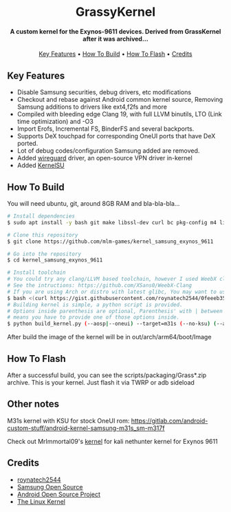 
<h1 align="center">
  GrassyKernel
  <br>
</h1>

<h4 align="center">A custom kernel for the Exynos-9611 devices. Derived from GrassKernel after it was archived...</h4>

<p align="center">
  <a href="#key-features">Key Features</a> •
  <a href="#how-to-build">How To Build</a> •
  <a href="#how-to-flash">How To Flash</a> •
  <a href="#credits">Credits</a>
</p>

## Key Features

* Disable Samsung securities, debug drivers, etc modifications
* Checkout and rebase against Android common kernel source, Removing Samsung additions to drivers like ext4,f2fs and more
* Compiled with bleeding edge Clang 19, with full LLVM binutils, LTO (Link time optimization) and -O3  
* Import Erofs, Incremental FS, BinderFS and several backports.
* Supports DeX touchpad for corresponding OneUI ports that have DeX ported.
* Lot of debug codes/configuration Samsung added are removed.
* Added [wireguard](https://www.wireguard.com/) driver, an open-source VPN driver in-kernel
* Added [KernelSU](https://kernelsu.org/)

## How To Build

You will need ubuntu, git, around 8GB RAM and bla-bla-bla...

```bash
# Install dependencies
$ sudo apt install -y bash git make libssl-dev curl bc pkg-config m4 libtool automake autoconf

# Clone this repository
$ git clone https://github.com/mlm-games/kernel_samsung_exynos_9611

# Go into the repository
$ cd kernel_samsung_exynos_9611

# Install toolchain
# You could try any clang/LLVM based toolchain, however I used WeebX clang 19-rc4 (neutron-clang has also been used previously)
# See the intructions: https://github.com/XSans0/WeebX-Clang
# If you are using Arch or distro with latest glibc, You may want to use antman instead.
$ bash <(curl https://gist.githubusercontent.com/roynatech2544/0feeeb35a6d1782b186990ff2a0b3657/raw/b170134a94dac3594df506716bc7b802add2724b/setup.sh)
# Building kernel is simple, a python script is provided.
# Options inside parenthesis are optional, Parenthesis' with | between 
# means you have to provide one of those options inside.
$ python build_kernel.py (--aosp|--oneui) --target=m31s (--no-ksu) (--allow-dirty)
```

After build the image of the kernel will be in out/arch/arm64/boot/Image

## How To Flash

After a successful build, you can see the scripts/packaging/Grass*.zip archive.
This is your kernel. Just flash it via TWRP or adb sideload

## Other notes

M31s kernel with KSU for stock OneUI rom: https://gitlab.com/android-custom-stuff/android-kernel-samsung-m31s_sm-m317f

Check out MrImmortal09's [kernel](https://github.com/MrImmortal09/android_kernel_samsung_universal9611) for kali nethunter kernel for Exynos 9611

## Credits

- [roynatech2544](https://github.com/roynatech2544)
- [Samsung Open Source](https://opensource.samsung.com/)
- [Android Open Source Project](https://source.android.com/)
- [The Linux Kernel](https://www.kernel.org/)


